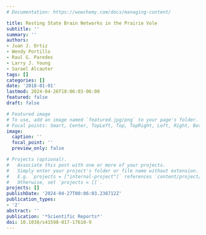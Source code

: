 ```yaml
---
# Documentation: https://wowchemy.com/docs/managing-content/

title: Resting State Brain Networks in the Prairie Vole
subtitle: ''
summary: ''
authors:
- Juan J. Ortiz
- Wendy Portillo
- Raul G. Paredes
- Larry J. Young
- Sarael Alcauter
tags: []
categories: []
date: '2018-01-01'
lastmod: 2024-04-26T18:06:03-06:00
featured: false
draft: false

# Featured image
# To use, add an image named `featured.jpg/png` to your page's folder.
# Focal points: Smart, Center, TopLeft, Top, TopRight, Left, Right, BottomLeft, Bottom, BottomRight.
image:
  caption: ''
  focal_point: ''
  preview_only: false

# Projects (optional).
#   Associate this post with one or more of your projects.
#   Simply enter your project's folder or file name without extension.
#   E.g. `projects = ["internal-project"]` references `content/project/deep-learning/index.md`.
#   Otherwise, set `projects = []`.
projects: []
publishDate: '2024-04-27T00:06:03.238712Z'
publication_types:
- '2'
abstract: ''
publication: '*Scientific Reports*'
doi: 10.1038/s41598-017-17610-9
---
```

